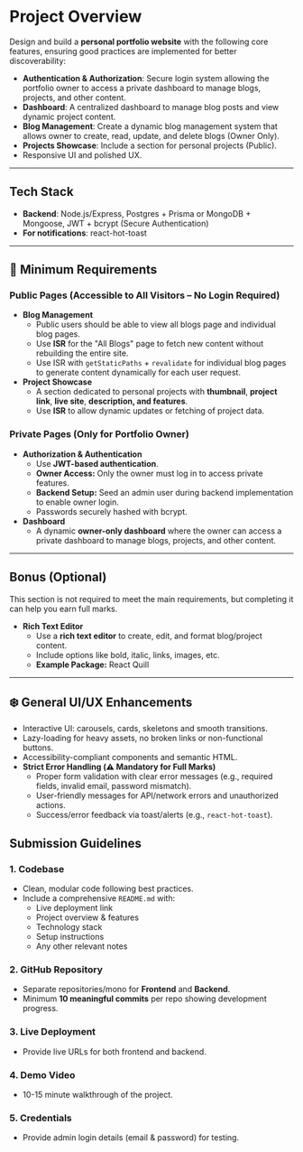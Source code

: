 # Project Overview

Design and build a **personal portfolio website** with the following core features, ensuring good practices are implemented for better discoverability:

- **Authentication & Authorization**: Secure login system allowing the portfolio owner to access a private dashboard to manage blogs, projects, and other content.
- **Dashboard**: A centralized dashboard to manage blog posts and view dynamic project content.
- **Blog Management**: Create a dynamic blog management system that allows owner to create, read, update, and delete blogs (Owner Only).
- **Projects Showcase**: Include a section for personal projects (Public).
- Responsive UI and polished UX.

---

## Tech Stack

- **Backend**: Node.js/Express, Postgres + Prisma or MongoDB + Mongoose, JWT + bcrypt (Secure Authentication)
- **For notifications**: react-hot-toast

---

## 📌 Minimum Requirements

### Public Pages (Accessible to All Visitors – No Login Required)

- **Blog Management**
  - Public users should be able to view all blogs page and individual blog pages.
  - Use **ISR** for the "All Blogs" page to fetch new content without rebuilding the entire site.
  - Use ISR with `getStaticPaths` + `revalidate` for individual blog pages to generate content dynamically for each user request.
- **Project Showcase**
  - A section dedicated to personal projects with **thumbnail**, **project link**, **live site**, **description, and features**.
  - Use **ISR** to allow dynamic updates or fetching of project data.

### Private Pages (Only for Portfolio Owner)

- **Authorization & Authentication**
  - Use **JWT-based authentication**.
  - **Owner Access:** Only the owner must log in to access private features.
  - **Backend Setup:** Seed an admin user during backend implementation to enable owner login.
  - Passwords securely hashed with bcrypt.
- **Dashboard**
  - A dynamic **owner-only dashboard** where the owner can access a private dashboard to manage blogs, projects, and other content.

---

## Bonus (Optional)

This section is not required to meet the main requirements, but completing it can help you earn full marks.

- **Rich Text Editor**
  - Use a **rich text editor** to create, edit, and format blog/project content.
  - Include options like bold, italic, links, images, etc.
  - **Example Package:** React Quill

---

## ❄️ General UI/UX Enhancements

- Interactive UI: carousels, cards, skeletons and smooth transitions.
- Lazy-loading for heavy assets, no broken links or non-functional buttons.
- Accessibility-compliant components and semantic HTML.
- **Strict Error Handling (⚠️ Mandatory for Full Marks)**
  - Proper form validation with clear error messages (e.g., required fields, invalid email, password mismatch).
  - User-friendly messages for API/network errors and unauthorized actions.
  - Success/error feedback via toast/alerts (e.g., `react-hot-toast`).

## Submission Guidelines

### 1. Codebase

- Clean, modular code following best practices.
- Include a comprehensive `README.md` with:
  - Live deployment link
  - Project overview & features
  - Technology stack
  - Setup instructions
  - Any other relevant notes

### 2. GitHub Repository

- Separate repositories/mono for **Frontend** and **Backend**.
- Minimum **10 meaningful commits** per repo showing development progress.

### 3. Live Deployment

- Provide live URLs for both frontend and backend.

### 4. Demo Video

- 10-15 minute walkthrough of the project.

### 5. Credentials

- Provide admin login details (email & password) for testing.
